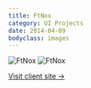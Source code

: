 ```yaml
---
title: FtNox
category: UI Projects
date: 2014-04-09
bodyclass: images
---
```


<img src="../assets/images/projects/ftnox-01.png" alt="FtNox" />

<img src="../assets/images/projects/ftnox-02.png" alt="FtNox" />

<p><a href="https://ftnox.com/">Visit client site &rarr;</a></p>

